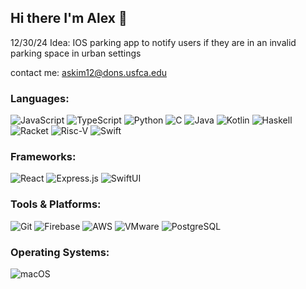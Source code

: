 ## Hi there I'm Alex 👋
12/30/24 Idea: IOS parking app to notify users if they are in an invalid parking space in urban settings

contact me: askim12@dons.usfca.edu

### Languages:  
![JavaScript](https://img.shields.io/badge/-JavaScript-F7DF1E?style=flat&logo=javascript&logoColor=black)
![TypeScript](https://img.shields.io/badge/-TypeScript-007ACC?style=flat&logo=typescript&logoColor=white)
![Python](https://img.shields.io/badge/-Python-3776AB?style=flat&logo=python&logoColor=white)
![C](https://img.shields.io/badge/-C-A8B9CC?style=flat&logo=c&logoColor=white)
![Java](https://img.shields.io/badge/-Java-007396?style=flat&logo=java&logoColor=white)
![Kotlin](https://img.shields.io/badge/-Kotlin-0095D5?style=flat&logo=kotlin&logoColor=white)
![Haskell](https://img.shields.io/badge/-Haskell-5D4F85?style=flat&logo=haskell&logoColor=white)
![Racket](https://img.shields.io/badge/-Racket-9F1D20?style=flat&logoColor=white)
![Risc-V](https://img.shields.io/badge/-Risc--V-0F2D8C?style=flat&logoColor=white)
![Swift](https://img.shields.io/badge/-Swift-FA7343?style=flat&logo=swift&logoColor=white)

### Frameworks:  
![React](https://img.shields.io/badge/-React-61DAFB?style=flat&logo=react&logoColor=black)
![Express.js](https://img.shields.io/badge/-Express.js-000000?style=flat&logo=express&logoColor=white)
![SwiftUI](https://img.shields.io/badge/-SwiftUI-FA7343?style=flat&logo=swift&logoColor=white)

### Tools & Platforms:  
![Git](https://img.shields.io/badge/-Git-F05032?style=flat&logo=git&logoColor=white)
![Firebase](https://img.shields.io/badge/-Firebase-FFCA28?style=flat&logo=firebase&logoColor=black)
![AWS](https://img.shields.io/badge/-AWS-232F3E?style=flat&logo=amazon-aws&logoColor=white)
![VMware](https://img.shields.io/badge/-VMware-607078?style=flat&logo=vmware&logoColor=white)
![PostgreSQL](https://img.shields.io/badge/-PostgreSQL-4169E1?style=flat&logo=postgresql&logoColor=white)

### Operating Systems:  
![macOS](https://img.shields.io/badge/-macOS-000000?style=flat&logo=apple&logoColor=white)



